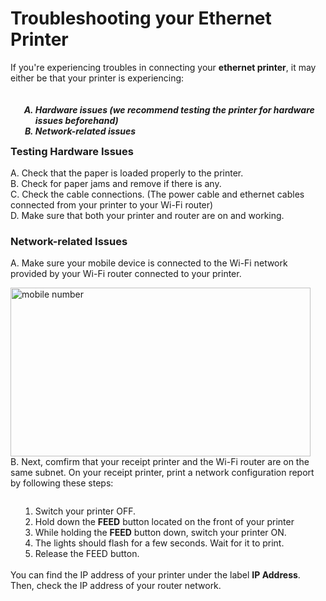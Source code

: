 # **Troubleshooting your Ethernet Printer**

If you're experiencing troubles in connecting your <b>ethernet printer</b>, it may either be that your printer is experiencing:

<p><h5>
<ol type="A" style="float:left; margin-left:1rem">
<li>Hardware issues (we recommend testing the printer for hardware issues beforehand)</li>
<li>Network-related issues</li>
</ol>
</h5></p>

<br><br>

### Testing Hardware Issues

A. Check that the paper is loaded properly to the printer.<br>
B. Check for paper jams and remove if there is any.<br>
C. Check the cable connections. (The power cable and ethernet cables connected from your printer to your Wi-Fi router)<br>
D. Make sure that both your printer and router are on and working.

### Network-related Issues

A. Make sure your mobile device is connected to the Wi-Fi network provided by your Wi-Fi router connected to your printer.<br>

<img src="_content/_trouble/1.png" alt="mobile number" width="480" height="270" style="float:left; margin-right:1rem">

<br><br><br><br><br><br><br><br><br><br>

B. Next, comfirm that your receipt printer and the Wi-Fi router are on the same subnet. On your receipt printer, print a network configuration report by following these steps:

<p>
<ol style="float:left; margin-left:1rem">
<li>Switch your printer OFF.</li>
<li>Hold down the <b>FEED</b> button located on the front of your printer</li>
<li>While holding the <b>FEED</b> button down, switch your printer ON.</li>
<li>The lights should flash for a few seconds. Wait for it to print.</li>
<li>Release the FEED button.</li>
</ol>
</p>
<br><br><br><br><br><br>

You can find the IP address of your printer under the label <b>IP Address</b>. Then, check the IP address of your router network.

<br><br><br><br><br>